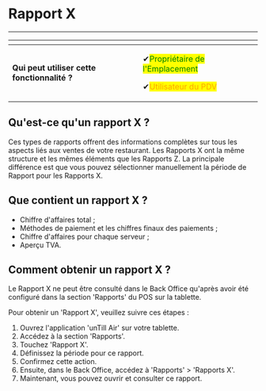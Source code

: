 # Rapport X

-----------

<table data-card-size="large" data-view="cards" data-full-width="false"><thead><tr><th></th><th></th><th></th></tr></thead><tbody><tr><td><strong>Qui peut utiliser cette fonctionnalité ?</strong></td><td><p><span data-gb-custom-inline data-tag="emoji" data-code="2714">✔</span><mark style="color:green;">Propriétaire de l'Emplacement</mark></p><p><span data-gb-custom-inline data-tag="emoji" data-code="2714">✔</span><mark style="color:orange;">Utilisateur du PDV</mark></p></td><td></td></tr></tbody></table>

## Qu'est-ce qu'un rapport X ?

Ces types de rapports offrent des informations complètes sur tous les aspects liés aux ventes de votre restaurant. Les Rapports X ont la même structure et les mêmes éléments que les Rapports Z. La principale différence est que vous pouvez sélectionner manuellement la période de Rapport pour les Rapports X.

## Que contient un rapport X ?

- Chiffre d'affaires total ;
- Méthodes de paiement et les chiffres finaux des paiements ;
- Chiffre d'affaires pour chaque serveur ;
- Aperçu TVA.

## Comment obtenir un rapport X ?

Le Rapport X ne peut être consulté dans le Back Office qu'après avoir été configuré dans la section 'Rapports' du POS sur la tablette.

Pour obtenir un 'Rapport X', veuillez suivre ces étapes :

1. Ouvrez l'application 'unTill Air' sur votre tablette.
2. Accédez à la section 'Rapports'.
3. Touchez 'Rapport X'.
4. Définissez la période pour ce rapport.
5. Confirmez cette action.
6. Ensuite, dans le Back Office, accédez à 'Rapports' > 'Rapports X'.
7. Maintenant, vous pouvez ouvrir et consulter ce rapport.


